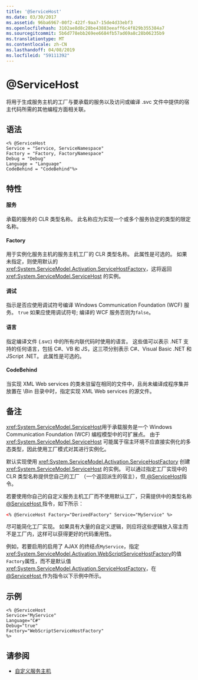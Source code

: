 ```yaml
---
title: '@ServiceHost'
ms.date: 03/30/2017
ms.assetid: 96ba6967-00f2-422f-9aa7-15de4d33ebf3
ms.openlocfilehash: 3102ae8d8c28be43883eeaff6c4f829b355384a7
ms.sourcegitcommit: 5b6d778ebb269ee6684fb57ad69a8c28b06235b9
ms.translationtype: MT
ms.contentlocale: zh-CN
ms.lasthandoff: 04/08/2019
ms.locfileid: "59111392"
---
```

# <a name="servicehost"></a>\@ServiceHost
将用于生成服务主机的工厂与要承载的服务以及访问或编译 .svc 文件中提供的宿主代码所需的其他编程方面相关联。  
  
## <a name="syntax"></a>语法  
  
```  
<% @ServiceHost   
Service = "Service, ServiceNamespace"   
Factory = "Factory, FactoryNamespace"  
Debug = "Debug"  
Language = "Language"   
CodeBehind = "CodeBehind"%>  
```  
  
## <a name="attributes"></a>特性  
  
#### <a name="service"></a>服务  
 承载的服务的 CLR 类型名称。 此名称应为实现一个或多个服务协定的类型的限定名称。  
  
#### <a name="factory"></a>Factory  
 用于实例化服务主机的服务主机工厂的 CLR 类型名称。 此属性是可选的。 如果未指定，则使用默认的 <xref:System.ServiceModel.Activation.ServiceHostFactory>，这将返回 <xref:System.ServiceModel.ServiceHost> 的实例。  
  
#### <a name="debug"></a>调试  
 指示是否应使用调试符号编译 Windows Communication Foundation (WCF) 服务。 `true` 如果应使用调试符号; 编译的 WCF 服务否则为`false`。  
  
#### <a name="language"></a>语言  
 指定编译文件 (.svc) 中的所有内联代码时使用的语言。 这些值可以表示 .NET 支持的任何语言，包括 C#、VB 和 JS，这三项分别表示 C#、Visual Basic .NET 和 JScript .NET。 此属性是可选的。  
  
#### <a name="codebehind"></a>CodeBehind  
 当实现 XML Web services 的类未驻留在相同的文件中，且尚未编译成程序集并放置在 \Bin 目录中时，指定实现 XML Web services 的源文件。  
  
## <a name="remarks"></a>备注  
 <xref:System.ServiceModel.ServiceHost>用于承载服务是一个 Windows Communication Foundation (WCF) 编程模型中的可扩展点。 由于 <xref:System.ServiceModel.ServiceHost> 可能属于宿主环境不应直接实例化的多态类型，因此使用工厂模式对其进行实例化。  
  
 默认实现使用 <xref:System.ServiceModel.Activation.ServiceHostFactory> 创建 <xref:System.ServiceModel.ServiceHost> 的实例。 可以通过指定工厂实现中的 CLR 类型名称提供您自己的工厂 （一个返回派生的宿主），但[ \@ServiceHost](../../../../../docs/framework/configure-apps/file-schema/wcf-directive/servicehost.md)指令。  
  
 若要使用你自己的自定义服务主机工厂而不使用默认工厂，只需提供中的类型名称[ @ServiceHost ](../../../../../docs/framework/configure-apps/file-schema/wcf-directive/servicehost.md)指令，如下所示：  
  
```xml  
<% @ServiceHost Factory="DerivedFactory" Service="MyService" %>  
```  
  
 尽可能简化工厂实现。 如果具有大量的自定义逻辑，则应将这些逻辑放入宿主而不是工厂内，这样可以获得更好的代码重用性。  
  
 例如，若要启用的启用了 AJAX 的终结点`MyService`，指定<xref:System.ServiceModel.Activation.WebScriptServiceHostFactory>的值`Factory`属性，而不是默认值<xref:System.ServiceModel.Activation.ServiceHostFactory>，在[ @ServiceHost ](../../../../../docs/framework/configure-apps/file-schema/wcf-directive/servicehost.md)作为指令以下示例中所示。  
  
## <a name="example"></a>示例  
  
```  
<% @ServiceHost   
Service="MyService"  
Language="C#"  
Debug="true"  
Factory="WebScriptServiceHostFactory"  
%>  
```  
  
## <a name="see-also"></a>请参阅

- [自定义服务主机](../../../../../docs/framework/wcf/samples/custom-service-host.md)
